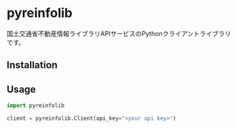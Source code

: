 # pyreinfolib

国土交通省不動産情報ライブラリAPIサービスのPythonクライアントライブラリです。

## Installation


## Usage

```python
import pyreinfolib

client = pyreinfolib.Client(api_key="<your api key>")
```
